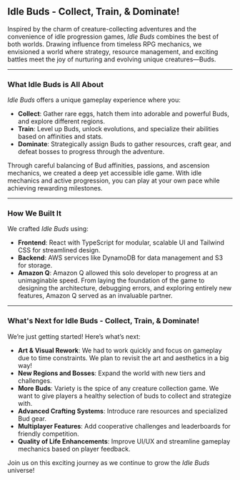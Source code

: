 ## Idle Buds - Collect, Train, & Dominate!

Inspired by the charm of creature-collecting adventures and the convenience of idle progression games, *Idle Buds* combines the best of both worlds. Drawing influence from timeless RPG mechanics, we envisioned a world where strategy, resource management, and exciting battles meet the joy of nurturing and evolving unique creatures—Buds.

---

### What Idle Buds is All About
*Idle Buds* offers a unique gameplay experience where you:  
- **Collect**: Gather rare eggs, hatch them into adorable and powerful Buds, and explore different regions.
- **Train**: Level up Buds, unlock evolutions, and specialize their abilities based on affinities and stats.  
- **Dominate**: Strategically assign Buds to gather resources, craft gear, and defeat bosses to progress through the adventure.  

Through careful balancing of Bud affinities, passions, and ascension mechanics, we created a deep yet accessible idle game. With idle mechanics and active progression, you can play at your own pace while achieving rewarding milestones. 

---

### How We Built It  
We crafted *Idle Buds* using:  
- **Frontend**: React with TypeScript for modular, scalable UI and Tailwind CSS for streamlined design.  
- **Backend**: AWS services like DynamoDB for data management and S3 for storage.  
- **Amazon Q**: Amazon Q allowed this solo developer to progress at an unimaginable speed. From laying the foundation of the game to designing the architecture, debugging errors, and exploring entirely new features, Amazon Q served as an invaluable partner.

---

### What's Next for Idle Buds - Collect, Train, & Dominate!  
We’re just getting started! Here’s what’s next:
- **Art & Visual Rework**: We had to work quickly and focus on gameplay due to time constraints. We plan to revisit the art and aesthetics in a big way!
- **New Regions and Bosses**: Expand the world with new tiers and challenges.  
- **More Buds**: Variety is the spice of any creature collection game. We want to give players a healthy selection of buds to collect and strategize with.
- **Advanced Crafting Systems**: Introduce rare resources and specialized Bud gear.  
- **Multiplayer Features**: Add cooperative challenges and leaderboards for friendly competition.  
- **Quality of Life Enhancements**: Improve UI/UX and streamline gameplay mechanics based on player feedback.  

Join us on this exciting journey as we continue to grow the *Idle Buds* universe!
